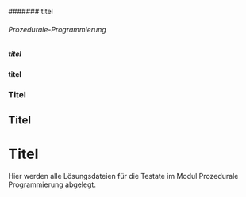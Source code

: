 ####### titel
###### Prozedurale-Programmierung
##### titel
#### titel
### Titel
## Titel
# Titel
Hier werden alle Lösungsdateien für die Testate im Modul Prozedurale Programmierung abgelegt.
